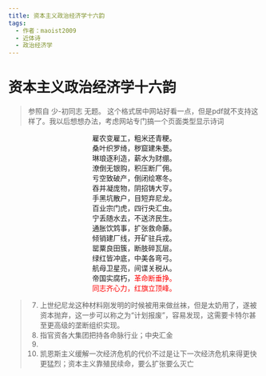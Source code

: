 ```yaml
---
title: 资本主义政治经济学十六韵
tags:
  - 作者：maoist2009
  - 近体诗
  - 政治经济学
---
```

# 资本主义政治经济学十六韵

> 参照自 少-初同志 无题。
> 这个格式居中网站好看一点，但是pdf就不支持这样了。我以后想想办法，考虑网站专门搞一个页面类型显示诗词

<center>
雇农变雇工，粗米还青粳。<br/>
桑叶织罗绮，秽窟建朱甍。<br/>
琳琅逐利造，薪水为财绷。<br/>
潦倒无银购，积压断厂佣。<br/>
亏空致破产，倒闭绘寒冬。<br/>
吞并凝庞物，阴招铸大亨。<br/>
手黑坑散户，目短弃尼龙。<br/>
百业宗门虎，四行央汇虫。<br/>
宁丢随水去，不送济民生。<br/>
通胀饮鸩事，扩张救命藤。<br/>
倾销建厂线，开矿驻兵戎。<br/>
罂粟良田簇，断肢碎瓦层。<br/>
绿红皆冲底，中美各弯弓。<br/>
航母卫星亮，间谍关税从。<br/>
帝国实腐朽，<font color="red">革命断垂挣。<br/>
同志齐心力，红旗立顶峰。</font>
</center>

> 7. 上世纪尼龙这种材料刚发明的时候被用来做丝袜，但是太奶用了，遂被资本抛弃，这一步可以称之为“计划报废”，容易发现，这需要卡特尔甚至更高级的垄断组织实现。
> 8. 指官资各大集团把持各命脉行业；中央汇金
> 9.
> 10. 凯恩斯主义缓解一次经济危机的代价不过是让下一次经济危机来得更快更猛烈；资本主义靠殖民续命，要么扩张要么灭亡
>
